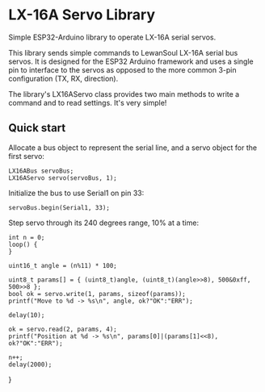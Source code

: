 # LX-16A Servo Library

Simple ESP32-Arduino library to operate LX-16A serial servos.

This library sends simple commands to LewanSoul LX-16A serial bus servos.
It is designed for the ESP32 Arduino framework and uses a single pin to interface to the servos
as opposed to the more common 3-pin configuration (TX, RX, direction).

The library's LX16AServo class provides two main methods to write a command and to read settings.
It's very simple!

## Quick start

Allocate a bus object to represent the serial line, and a servo object for the first servo:
```
LX16ABus servoBus;
LX16AServo servo(servoBus, 1);
```

Initialize the bus to use Serial1 on pin 33:
```
servoBus.begin(Serial1, 33);
```

Step servo through its 240 degrees range, 10% at a time:
```
int n = 0;
loop() {
}
```
    uint16_t angle = (n%11) * 100;

    uint8_t params[] = { (uint8_t)angle, (uint8_t)(angle>>8), 500&0xff, 500>>8 };
    bool ok = servo.write(1, params, sizeof(params));
    printf("Move to %d -> %s\n", angle, ok?"OK":"ERR");

    delay(10);

    ok = servo.read(2, params, 4);
    printf("Position at %d -> %s\n", params[0]|(params[1]<<8), ok?"OK":"ERR");

    n++;
    delay(2000);
}
```
